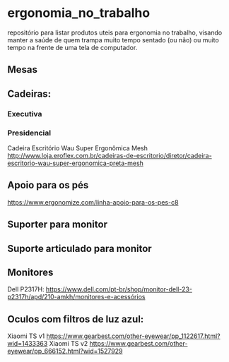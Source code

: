 # ergonomia_no_trabalho
repositório para listar produtos uteis para ergonomia no trabalho, visando manter a saúde de quem trampa muito tempo sentado (ou não) ou muito tempo na frente de uma tela de computador.


## Mesas


## Cadeiras:

### Executiva


### Presidencial

Cadeira Escritório Wau Super Ergonômica Mesh http://www.loja.eroflex.com.br/cadeiras-de-escritorio/diretor/cadeira-escritorio-wau-super-ergonomica-preta-mesh


## Apoio para os pés


https://www.ergonomize.com/linha-apoio-para-os-pes-c8



## Suporter para monitor



## Suporte articulado para monitor


## Monitores

Dell P2317H: https://www.dell.com/pt-br/shop/monitor-dell-23-p2317h/apd/210-amkh/monitores-e-acessórios 


## Oculos com filtros de luz azul:

 Xiaomi TS v1 https://www.gearbest.com/other-eyewear/pp_1122617.html?wid=1433363
 Xiaomi TS v2 https://www.gearbest.com/other-eyewear/pp_666152.html?wid=1527929
